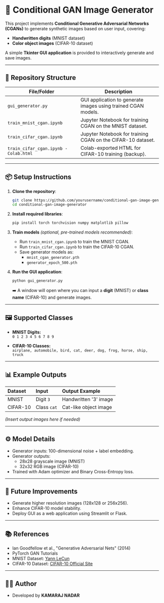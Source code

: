 # 🚀 Conditional GAN Image Generator

This project implements **Conditional Generative Adversarial Networks (CGANs)** to generate synthetic images based on user input, covering:
- **Handwritten digits** (MNIST dataset)
- **Color object images** (CIFAR-10 dataset)

A simple **Tkinter GUI application** is provided to interactively generate and save images.

---

## 📂 Repository Structure

| File/Folder              | Description                                                      |
|---------------------------|------------------------------------------------------------------|
| `gui_generator.py`        | GUI application to generate images using trained CGAN models.    |
| `train_mnist_cgan.ipynb`   | Jupyter Notebook for training CGAN on the MNIST dataset.         |
| `train_cifar_cgan.ipynb`   | Jupyter Notebook for training CGAN on the CIFAR-10 dataset.      |
| `train_cifar_cgan.ipynb - Colab.html` | Colab-exported HTML for CIFAR-10 training (backup). |

---

## 📦 Setup Instructions

1. **Clone the repository**:
   ```bash
   git clone https://github.com/yourusername/conditional-gan-image-generator.git
   cd conditional-gan-image-generator
   ```

2. **Install required libraries**:
   ```bash
   pip install torch torchvision numpy matplotlib pillow
   ```

3. **Train models** *(optional, pre-trained models recommended)*:
   - Run `train_mnist_cgan.ipynb` to train the MNIST CGAN.
   - Run `train_cifar_cgan.ipynb` to train the CIFAR-10 CGAN.
   - Save generator models as:
     - `mnist_cgan_generator.pth`
     - `generator_epoch_500.pth`

4. **Run the GUI application**:
   ```bash
   python gui_generator.py
   ```

   ➡️ A window will open where you can input a **digit** (MNIST) or **class name** (CIFAR-10) and generate images.

---

## 🖼️ Supported Classes

- **MNIST Digits:**  
  `0 1 2 3 4 5 6 7 8 9`

- **CIFAR-10 Classes:**  
  `airplane, automobile, bird, cat, deer, dog, frog, horse, ship, truck`

---

## 📊 Example Outputs

| Dataset | Input | Output Example |
|:-------|:------|:---------------|
| MNIST  | Digit `3` | Handwritten '3' image |
| CIFAR-10 | Class `cat` | Cat-like object image |

*(Insert output images here if needed)*

---

## ⚙️ Model Details

- Generator inputs: 100-dimensional noise + label embedding.
- Generator outputs:
  - 28x28 grayscale image (MNIST)
  - 32x32 RGB image (CIFAR-10)
- Trained with Adam optimizer and Binary Cross-Entropy loss.

---

## 🚀 Future Improvements

- Generate higher resolution images (128x128 or 256x256).
- Enhance CIFAR-10 model stability.
- Deploy GUI as a web application using Streamlit or Flask.

---

## 📚 References

- Ian Goodfellow et al., "Generative Adversarial Nets" (2014)
- PyTorch GAN Tutorials
- MNIST Dataset: [Yann LeCun](http://yann.lecun.com/exdb/mnist/)
- CIFAR-10 Dataset: [CIFAR-10 Official Site](https://www.cs.toronto.edu/~kriz/cifar.html)

---

## 🧑‍💻 Author

- Developed by **KAMARAJ NADAR**
